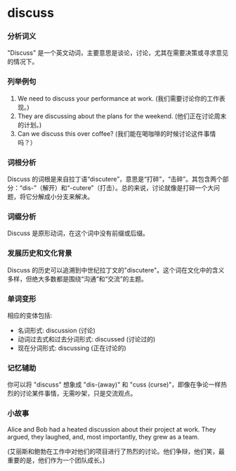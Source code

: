 # discuss

### 分析词义

  

"Discuss" 是一个英文动词，主要意思是谈论，讨论，尤其在需要决策或寻求意见的情况下。

  

### 列举例句

  

1.  We need to discuss your performance at work. (我们需要讨论你的工作表现。)
2.  They are discussing about the plans for the weekend. (他们正在讨论周末的计划。)
3.  Can we discuss this over coffee? (我们能在喝咖啡的时候讨论这件事情吗？）

  

### 词根分析

  

Discuss 的词根是来自拉丁语“discutere”，意思是“打碎”，“击碎”。其包含两个部分：“dis-”（解开）和“-cutere”（打击）。总的来说，讨论就像是打碎一个大问题，将它分解成小分支来解决。

  

### 词缀分析

  

Discuss 是原形动词，在这个词中没有前缀或后缀。

  

### 发展历史和文化背景

  

Discuss 的历史可以追溯到中世纪拉丁文的"discutere"。这个词在文化中的含义多样，但绝大多数都是围绕“沟通”和“交流”的主题。

  

### 单词变形

  

相应的变体包括:

  

*   名词形式: discussion (讨论)
*   动词过去式和过去分词形式: discussed (讨论过的)
*   现在分词形式: discussing (正在讨论的)

  

### 记忆辅助

  

你可以将 "discuss" 想象成 "dis-(away)" 和 "cuss (curse)"，即像在争论一样热烈的讨论某件事情，无需吵架，只是交流观点。

  

### 小故事

  

Alice and Bob had a heated discussion about their project at work. They argued, they laughed, and, most importantly, they grew as a team.

  

(艾丽斯和鲍勃在工作中对他们的项目进行了热烈的讨论。他们争辩，他们笑，最重要的是，他们作为一个团队成长。)
